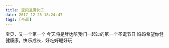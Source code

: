 ```yaml
---
title: 宝贝圣诞快乐
date: 2017-12-25 18:24:47
tags: [圣诞]
---
```

宝贝，又一个第一个
今天将是胖达陪我们一起过的第一个圣诞节日
妈妈希望你健健康康，快乐成长，好吃好睡好玩
